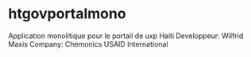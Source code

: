 # htgovportalmono
Application monolitique pour le portail de uxp Haiti
Developpeur: Wilfrid Maxis
Company: Chemonics USAID International
